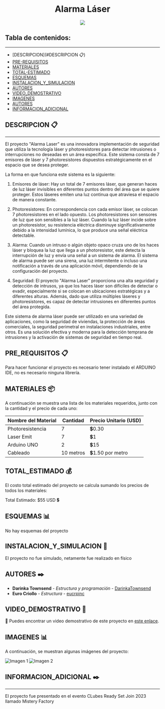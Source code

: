 
<h1 align="center"> Alarma Láser </h1>
<p align="center"><img src="https://www.webdevelopersnotes.com/wp-content/uploads/create-a-simple-home-page.png"/></p> 

## Tabla de contenidos:
---

- [DESCRIPCION](#DESCRIPCION 📋)
- [PRE-REQUISITOS](#PRE_REQUISITOS)
- [MATERIALES](#MATERIALES)
- [TOTAL-ESTIMADO](#TOTAL_ESTIMADO)
- [ESQUEMAS](#ESQUEMAS)
- [INSTALACION_Y_SIMULACION](#INSTALACION_Y_SIMULACION)
- [AUTORES](#AUTORES)
- [VIDEO_DEMOSTRATIVO](#VIDEO_DEMOSTRATIVO)
- [IMAGENES](#IMAGENES)
- [AUTORES](#AUTORES)
- [INFORMACION_ADICIONAL](#INFORMACION_ADICIONAL)

## DESCRIPCION  📋
---
El proyecto "Alarma Laser" es una innovadora implementación de seguridad que utiliza la tecnología láser y photoresistores para detectar intrusiones o interrupciones no deseadas en un área específica. Este sistema consta de 7 emisores de láser y 7 photoresistores dispuestos estratégicamente en el espacio que se desea proteger.

La forma en que funciona este sistema es la siguiente:

1. Emisores de láser: Hay un total de 7 emisores láser, que generan haces de luz láser invisibles en diferentes puntos dentro del área que se quiere proteger. Estos láseres emiten una luz continua que atraviesa el espacio de manera constante.

2. Photoresistores: En correspondencia con cada emisor láser, se colocan 7 photoresistores en el lado opuesto. Los photoresistores son sensores de luz que son sensibles a la luz láser. Cuando la luz láser incide sobre un photoresistor, su resistencia eléctrica disminuye significativamente debido a la intensidad lumínica, lo que produce una señal eléctrica detectable.

3. Alarma: Cuando un intruso o algún objeto opaco cruza uno de los haces láser y bloquea la luz que llega a un photoresistor, este detecta la interrupción de luz y envía una señal a un sistema de alarma. El sistema de alarma puede ser una sirena, una luz intermitente o incluso una notificación a través de una aplicación móvil, dependiendo de la configuración del proyecto.

4. Seguridad: El proyecto "Alarma Laser" proporciona una alta seguridad y detección de intrusos, ya que los haces láser son difíciles de detectar o evadir, especialmente si se colocan en ubicaciones estratégicas y a diferentes alturas. Además, dado que utiliza múltiples láseres y photoresistores, es capaz de detectar intrusiones en diferentes puntos del área protegida.

Este sistema de alarma láser puede ser utilizado en una variedad de aplicaciones, como la seguridad de viviendas, la protección de áreas comerciales, la seguridad perimetral en instalaciones industriales, entre otros. Es una solución efectiva y moderna para la detección temprana de intrusiones y la activación de sistemas de seguridad en tiempo real.

## PRE_REQUISITOS  📋

Para hacer funcionar el proyecto es necesario tener instalado el ARDUINO IDE, no es necesario ninguna librería.

## MATERIALES  📦

A continuación se muestra una lista de los materiales requeridos, junto con la cantidad y el precio de cada uno:

  Nombre del Material  | Cantidad  | Precio Unitario (USD)  
|----------------------|-----------|-------------------------
| Photoresistencia     | 7         | 💲0.30                 |
| Laser Emit           | 7         | 💲1                    |
| Arduino UNO          | 2         | 💲15                   |
| Cableado             | 10 metros | 💲1.50 por metro       |



## TOTAL_ESTIMADO  💰

El costo total estimado del proyecto se calcula sumando los precios de todos los materiales:

Total Estimado: $55 USD  💲



## ESQUEMAS  📊

No hay esquemas del proyecto

## INSTALACION_Y_SIMULACION  🔧

El proyecto no fue simulado, netamente fue realizado en físico

## AUTORES ✒️


* **Darinka Townsend** - *Estructura y programación* - [DarinkaTownsend](https://github.com/DarinkaTownsend)
* **Euro Criollo** - *Estructura* - [eucrpinc](https://github.com/eucrpinc)

## VIDEO_DEMOSTRATIVO 🎥
<!-- "Deben subir un video del funcionamiento a esta carpeta con el nombre de su proyecto:

https://espolec-my.sharepoint.com/:f:/g/personal/phycom_espol_edu_ec/Ev_QF9sXrLdOnNa4bQGy1gUBHgFZhHeYxoOzzLBM-buHsg?e=SjMYeL

No olvidar decirle a su mentor que ya fue subido el video para que el Dep.Proyectos pueda agregar el link en esta sección
"-->
🎥 Puedes encontrar un video demostrativo de este proyecto en [este enlace](url_del_video).

## IMAGENES 📊


A continuación, se muestran algunas imágenes del proyecto:

![Imagen 1](url_de_la_imagen_1.png)
![Imagen 2](url_de_la_imagen_2.png)

## INFORMACION_ADICIONAL ✒️
---
El proyecto fue presentado en el evento CLubes Ready Set Join 2023 llamado Mistery Factory


